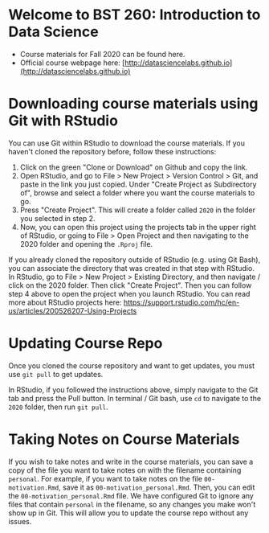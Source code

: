 # Welcome to BST 260: Introduction to Data Science 

* Course materials for Fall 2020 can be found here. 
* Official course webpage here: [http://datasciencelabs.github.io](http://datasciencelabs.github.io)

# Downloading course materials using Git with RStudio

You can use Git within RStudio to download the course materials. If you
haven't cloned the repository before, follow these instructions:

1. Click on the green "Clone or Download" on Github and copy the link.
2. Open RStudio, and go to File > New Project > Version Control > Git,
and paste in the link you just copied. Under "Create Project as
Subdirectory of", browse and select a folder where you want the course
materials to go.
3. Press "Create Project". This will create a folder called `2020`
in the folder you selected in step 2.
4. Now, you can open this project using the projects tab in the upper
right of RStudio, or going to File > Open Project and then navigating
to the 2020 folder and opening the `.Rproj` file.

If you already cloned the repository outside of RStudio (e.g. using
Git Bash), you can associate the directory that was created in that
step with RStudio. In RStudio, go to File > New Project > Existing Directory, and then navigate / click on the 2020 folder. Then click
"Create Project". Then you can follow step 4 above to open the project
when you launch RStudio. You can read more about RStudio projects here:
https://support.rstudio.com/hc/en-us/articles/200526207-Using-Projects

# Updating Course Repo

Once you cloned the course repository and want to get updates, you must
use `git pull` to get updates.

In RStudio, if you followed the instructions above, simply navigate
to the Git tab and press the Pull button. In terminal / Git bash, use
`cd` to navigate to the `2020` folder, then run `git pull`.


# Taking Notes on Course Materials

If you wish to take notes and write in the course materials, you can
save a copy of the file you want to take notes on with the filename
containing `personal`. For example, if you want to take notes on the
file `00-motivation.Rmd`, save it as `00-motivation_personal.Rmd`. Then,
you can edit the `00-motivation_personal.Rmd` file. We have configured
Git to ignore any files that contain `personal` in the filename, so any changes you make won't show up in Git. This will
allow you to update the course repo without any issues.

